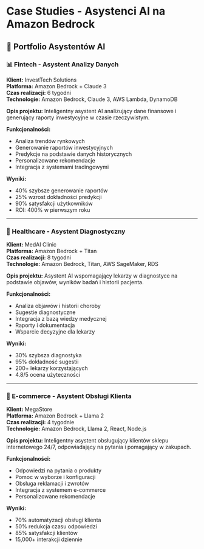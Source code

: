 # Case Studies - Asystenci AI na Amazon Bedrock

## 🤖 Portfolio Asystentów AI

### 📊 Fintech - Asystent Analizy Danych
**Klient:** InvestTech Solutions  
**Platforma:** Amazon Bedrock + Claude 3  
**Czas realizacji:** 6 tygodni  
**Technologie:** Amazon Bedrock, Claude 3, AWS Lambda, DynamoDB  

**Opis projektu:**
Inteligentny asystent AI analizujący dane finansowe i generujący raporty inwestycyjne w czasie rzeczywistym.

**Funkcjonalności:**
- Analiza trendów rynkowych
- Generowanie raportów inwestycyjnych
- Predykcje na podstawie danych historycznych
- Personalizowane rekomendacje
- Integracja z systemami tradingowymi

**Wyniki:**
- 40% szybsze generowanie raportów
- 25% wzrost dokładności predykcji
- 90% satysfakcji użytkowników
- ROI: 400% w pierwszym roku

---

### 🏥 Healthcare - Asystent Diagnostyczny
**Klient:** MedAI Clinic  
**Platforma:** Amazon Bedrock + Titan  
**Czas realizacji:** 8 tygodni  
**Technologie:** Amazon Bedrock, Titan, AWS SageMaker, RDS  

**Opis projektu:**
Asystent AI wspomagający lekarzy w diagnostyce na podstawie objawów, wyników badań i historii pacjenta.

**Funkcjonalności:**
- Analiza objawów i historii choroby
- Sugestie diagnostyczne
- Integracja z bazą wiedzy medycznej
- Raporty i dokumentacja
- Wsparcie decyzyjne dla lekarzy

**Wyniki:**
- 30% szybsza diagnostyka
- 95% dokładność sugestii
- 200+ lekarzy korzystających
- 4.8/5 ocena użyteczności

---

### 🛒 E-commerce - Asystent Obsługi Klienta
**Klient:** MegaStore  
**Platforma:** Amazon Bedrock + Llama 2  
**Czas realizacji:** 4 tygodnie  
**Technologie:** Amazon Bedrock, Llama 2, React, Node.js  

**Opis projektu:**
Inteligentny asystent obsługujący klientów sklepu internetowego 24/7, odpowiadający na pytania i pomagający w zakupach.

**Funkcjonalności:**
- Odpowiedzi na pytania o produkty
- Pomoc w wyborze i konfiguracji
- Obsługa reklamacji i zwrotów
- Integracja z systemem e-commerce
- Personalizowane rekomendacje

**Wyniki:**
- 70% automatyzacji obsługi klienta
- 50% redukcja czasu odpowiedzi
- 85% satysfakcji klientów
- 15,000+ interakcji dziennie
